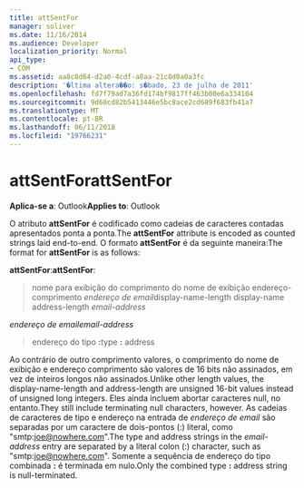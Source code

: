 ```yaml
---
title: attSentFor
manager: soliver
ms.date: 11/16/2014
ms.audience: Developer
localization_priority: Normal
api_type:
- COM
ms.assetid: aa8c8d64-d2a0-4cdf-a8aa-21c8d0a0a3fc
description: '�ltima altera��o: s�bado, 23 de julho de 2011'
ms.openlocfilehash: fd7f79ad7a36fd174bf9817ff463b00e6a334104
ms.sourcegitcommit: 9d60cd82b5413446e5bc8ace2cd689f683fb41a7
ms.translationtype: MT
ms.contentlocale: pt-BR
ms.lasthandoff: 06/11/2018
ms.locfileid: "19766231"
---
```

# <a name="attsentfor"></a><span data-ttu-id="6a0ff-103">attSentFor</span><span class="sxs-lookup"><span data-stu-id="6a0ff-103">attSentFor</span></span>

  
  
<span data-ttu-id="6a0ff-104">**Aplica-se a**: Outlook</span><span class="sxs-lookup"><span data-stu-id="6a0ff-104">**Applies to**: Outlook</span></span> 
  
<span data-ttu-id="6a0ff-105">O atributo **attSentFor** é codificado como cadeias de caracteres contadas apresentados ponta a ponta.</span><span class="sxs-lookup"><span data-stu-id="6a0ff-105">The **attSentFor** attribute is encoded as counted strings laid end-to-end.</span></span> <span data-ttu-id="6a0ff-106">O formato **attSentFor** é da seguinte maneira:</span><span class="sxs-lookup"><span data-stu-id="6a0ff-106">The format for **attSentFor** is as follows:</span></span> 
  
 <span data-ttu-id="6a0ff-107">**attSentFor**:</span><span class="sxs-lookup"><span data-stu-id="6a0ff-107">**attSentFor**:</span></span> 
  
> <span data-ttu-id="6a0ff-108">nome para exibição do comprimento do nome de exibição endereço-comprimento _endereço de email_</span><span class="sxs-lookup"><span data-stu-id="6a0ff-108">display-name-length display-name address-length  _email-address_</span></span>
    
 <span data-ttu-id="6a0ff-109">_endereço de email_</span><span class="sxs-lookup"><span data-stu-id="6a0ff-109">_email-address_</span></span>
  
> <span data-ttu-id="6a0ff-110">endereço do tipo **:**</span><span class="sxs-lookup"><span data-stu-id="6a0ff-110">type **:** address</span></span> 
    
<span data-ttu-id="6a0ff-111">Ao contrário de outro comprimento valores, o comprimento do nome de exibição e endereço comprimento são valores de 16 bits não assinados, em vez de inteiros longos não assinados.</span><span class="sxs-lookup"><span data-stu-id="6a0ff-111">Unlike other length values, the display-name-length and address-length are unsigned 16-bit values instead of unsigned long integers.</span></span> <span data-ttu-id="6a0ff-112">Eles ainda incluem abortar caracteres null, no entanto.</span><span class="sxs-lookup"><span data-stu-id="6a0ff-112">They still include terminating null characters, however.</span></span> <span data-ttu-id="6a0ff-113">As cadeias de caracteres de tipo e endereço na entrada de _endereço de email_ são separadas por um caractere de dois-pontos (:) literal, como "smtp:joe@nowhere.com".</span><span class="sxs-lookup"><span data-stu-id="6a0ff-113">The type and address strings in the  _email-address_ entry are separated by a literal colon (:) character, such as "smtp:joe@nowhere.com".</span></span> <span data-ttu-id="6a0ff-114">Somente a sequência de endereço do tipo combinada **:** é terminada em nulo.</span><span class="sxs-lookup"><span data-stu-id="6a0ff-114">Only the combined type **:** address string is null-terminated.</span></span>
  


